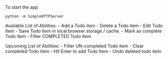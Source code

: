 To start the app
```
python -m SimpleHTTPServer
```

Available List of Abilities: 
    - Add a Todo item
    - Delete a Todo item 
    - Edit Todo Item
    - Save Todo item in local browser storage / cache.
    - Mark as complete Todo item 
    - Filter COMPLETED Todo item 

Upcoming List of Abilities: 
    - Filter UN-completed Todo item 
    - Clear completed Todo Item 
    - Hit Enter to add Todo Item 
    - Undo deleted todo item 

